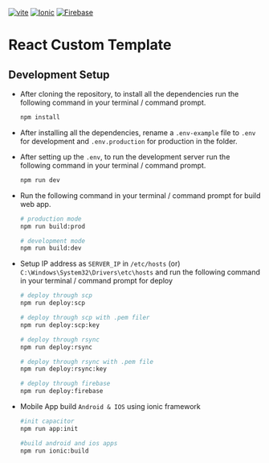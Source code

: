[![vite](https://img.shields.io/badge/created%20with-vite-ddbb00.svg)](https://vitejs.dev/)
[![Ionic](https://img.shields.io/badge/Mobile%20app%20created%20with-ionic-000000.svg)](https://ionicframework.com/)
[![Firebase](https://img.shields.io/badge/created%20with-firebase-ddbb00.svg)](https://firebase.google.com/)

# React Custom Template

## Development Setup

- After cloning the repository, to install all the dependencies run the following command in your terminal / command prompt.

  ```bash
  npm install
  ```

- After installing all the dependencies, rename a `.env-example` file to `.env` for development and `.env.production` for production in the folder.

- After setting up the `.env`, to run the development server run the following command in your terminal / command prompt.

  ```bash
  npm run dev
  ```

- Run the following command in your terminal / command prompt for build web app.

  ```bash
  # production mode
  npm run build:prod

  # development mode
  npm run build:dev
  ```

- Setup IP address as `SERVER_IP` in `/etc/hosts` (or) `C:\Windows\System32\Drivers\etc\hosts` and run the following command in your terminal / command prompt for deploy

  ```bash
  # deploy through scp
  npm run deploy:scp

  # deploy through scp with .pem filer
  npm run deploy:scp:key

  # deploy through rsync
  npm run deploy:rsync

  # deploy through rsync with .pem file
  npm run deploy:rsync:key

  # deploy through firebase
  npm run deploy:firebase
  ```

- Mobile App build `Android & IOS` using ionic framework

  ```bash
  #init capacitor
  npm run app:init

  #build android and ios apps
  npm run ionic:build
  ```
